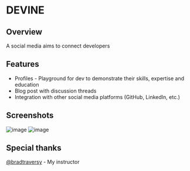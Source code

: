 # DEVINE

## Overview
A social media aims to connect developers

## Features
- Profiles - Playground for dev to demonstrate their skills, expertise and education
- Blog post with discussion threads
- Integration with other social media platforms (GitHub, LinkedIn, etc.)

## Screenshots
![image](https://github.com/TroySigX/devine/assets/88051085/412852e4-46b5-4e84-b4ba-e6d6fba87eb5)
![image](https://github.com/TroySigX/devine/assets/88051085/a8ce9f28-6730-41ae-a4cc-cf065f136139)

## Special thanks
[@bradtraversy](https://github.com/bradtraversy) - My instructor
